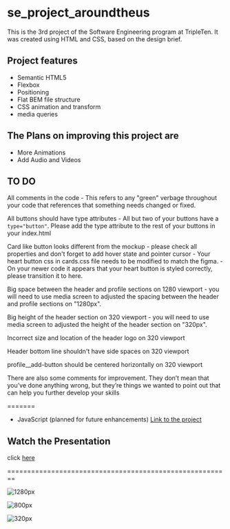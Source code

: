 # se_project_aroundtheus

This is the 3rd project of the Software Engineering program at TripleTen. It was created using HTML and CSS, based on the design brief.

## Project features

- Semantic HTML5
- Flexbox
- Positioning
- Flat BEM file structure
- CSS animation and transform
- media queries

## The Plans on improving this project are

- More Animations
- Add Audio and Videos

## TO DO

All comments in the code
    - This refers to any "green" verbage throughout your code that references that something needs changed or fixed.

All buttons should have type attributes
    - All but two of your buttons have a `type="button"`. Please add the type attribute to the rest of your buttons in your index.html

Card like button looks different from the mockup - please check all properties and don't forget to add hover state and pointer cursor
    - Your heart button css in cards.css file needs to be modified to match the figma.
    - On your newer code it appears that your heart button is styled correctly, please transition it to here.

Big space between the header and profile sections on 1280 viewport
    - you will need to use media screen to adjusted the spacing between the header and profile sections on "1280px".

Big height of the header section on 320 viewport
    - you will need to use media screen to adjusted the height of the header section on "320px".

Incorrect size and location of the header logo on 320 viewport

Header bottom line shouldn't have side spaces on 320 viewport

profile__add-button should be centered horizontally on 320 viewport

There are also some comments for improvement. They don’t mean that you’ve done anything wrong, but they’re things we wanted to point out that can help you further develop your skills

=======

- JavaScript (planned for future enhancements)
  [Link to the project](https://FHobbs8030.github.io/se_project_aroundtheus/)

## Watch the Presentation

click [here](https://github.com/user-attachments/assets/5cfacafb-053e-448f-a66e-2a506c7a0679)

========================================================

![1280px](https://github.com/user-attachments/assets/0ba21fc6-f4e6-43d0-9dd4-2e2cd889f56f)

![800px](https://github.com/FHobbs8030/se_project_aroundtheus/assets/63701522/1d86ddea-11d1-4231-a256-d04c6494b869)

![320px](https://github.com/FHobbs8030/se_project_aroundtheus/assets/63701522/8fb14860-bfbf-4ae8-92b8-7eedb6f5e40a)

